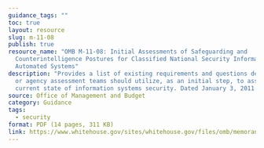 ```yaml
---
guidance_tags: ""
toc: true
layout: resource
slug: m-11-08
publish: true
resource_name: "OMB M-11-08: Initial Assessments of Safeguarding and
  Counterintelligence Postures for Classified National Security Information in
  Automated Systems"
description: "Provides a list of existing requirements and questions department
  or agency assessment teams should utilize, as an initial step, to assess the
  current state of information systems security. Dated January 3, 2011. "
source: Office of Management and Budget
category: Guidance
tags:
  - security
format: PDF (14 pages, 311 KB)
link: https://www.whitehouse.gov/sites/whitehouse.gov/files/omb/memoranda/2011/m11-08.pdf
---
```


